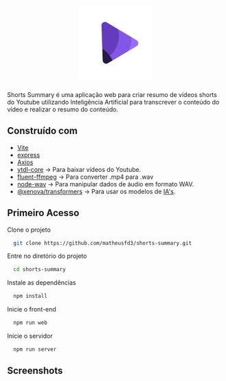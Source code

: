 <h1 align="center">
  <img alt="" title="logo" src="public/logo.svg" />
</h1>

<p>
  Shorts Summary é uma aplicação web para criar resumo de vídeos shorts do Youtube utilizando Inteligência Artificial para transcrever o conteúdo do vídeo e realizar o resumo do conteúdo.
</p>

## Construído com
- [Vite](https://vitejs.dev/)
- [express](https://expressjs.com/pt-br/)
- [Axios](https://axios-http.com/ptbr/docs/intro)
- [ytdl-core](https://github.com/fent/node-ytdl) -> Para baixar vídeos do Youtube.
- [fluent-ffmpeg](https://github.com/fluent-ffmpeg/node-fluent-ffmpeg) -> Para converter .mp4 para .wav
- [node-wav](https://github.com/andreasgal/node-wav) -> Para manipular dados de áudio em formato WAV.
- [@xenova/transformers](https://github.com/xenova/transformers.js) -> Para usar os modelos de [IA's](https://huggingface.co/models?sort=trending&search=xenova).

## Primeiro Acesso

Clone o projeto

```bash
  git clone https://github.com/matheusfd3/shorts-summary.git
```

Entre no diretório do projeto

```bash
  cd shorts-summary
```

Instale as dependências

```bash
  npm install
```

Inicie o front-end

```bash
  npm run web
```

Inicie o servidor

```bash
  npm run server
```

## Screenshots
